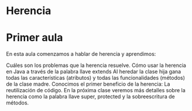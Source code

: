 # Herencia

# Primer aula

En esta aula comenzamos a hablar de herencia y aprendimos:

Cuáles son los problemas que la herencia resuelve.
Cómo usar la herencia en Java a través de la palabra llave extends
Al heredar la clase hija gana todas las características (atributos) y todas las funcionalidades (métodos) de la clase madre.
Conocimos el primer beneficio de la herencia: La reutilización de código.
En la próxima clase veremos más detalles sobre la herencia como la palabra llave super, protected y la sobreescritura de métodos.